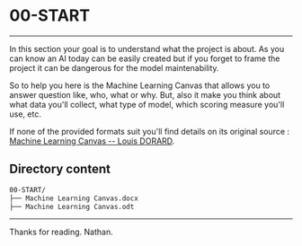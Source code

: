 # 00-START
*****

In this section your goal is to understand what the project is about. As you can know an AI today can be easily created but if you forget to frame the project it can be dangerous for the model maintenability.

So to help you here is the Machine Learning Canvas that allows you to answer question like, who, what or why. But, also it make you think about what data you'll collect, what type of model, which scoring measure you'll use, etc.

If none of the provided formats suit you'll find details on its original source : [Machine Learning Canvas -- Louis DORARD](https://www.louisdorard.com/machine-learning-canvas).

## Directory content

```bash
00-START/
├── Machine Learning Canvas.docx
├── Machine Learning Canvas.odt
```

*****
Thanks for reading.
Nathan.